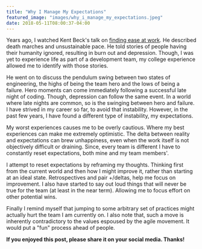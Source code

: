 ```yaml
---
title: "Why I Manage My Expectations"
featured_image: "images/why_i_manage_my_expectations.jpeg"
date: 2018-05-11T08:00:37-04:00
---
```


Years ago, I watched Kent Beck's talk on [finding ease at work](https://www.youtube.com/playlist?list=PL449186E0DF971104). He described death marches and unsustainable pace. He told stories of people having their humanity ignored, resulting in burn out and depression. Though, I was yet to experience life as part of a development team, my college experience allowed me to identify with those stories.

He went on to discuss the pendulum swing between two states of engineering, the highs of being the team hero and the lows of being a failure. Hero moments can come immediately following a successful late night of coding. Though, depression can follow the same event. In a world where late nights are common, so is the swinging between hero and failure. I have strived in my career so far, to avoid that instability. However, in the past few years, I have found a different type of instability, my expectations.

My worst experiences causes me to be overly cautious. Where my best experiences can make me extremely optimistic. The delta between reality and expectations can brew unhappiness, even when the work itself is not objectively difficult or draining. Since, every team is different I have to constantly reset expectations, both mine and my team members'.

I attempt to reset expectations by reframing my thoughts. Thinking first from the current world and then how I might improve it, rather than starting at an ideal state. Retrospectives and pair +/deltas, help me focus on improvement. I also have started to say out loud things that will never be true for the team (at least in the near term). Allowing me to focus effort on other potential wins.

Finally I remind myself that jumping to some arbitrary set of practices might actually hurt the team I am currently on. I also note that, such a move is inherently contradictory to the values espoused by the agile movement. It would put a "fun" process ahead of people.

**If you enjoyed this post, please share it on your social media. Thanks!**